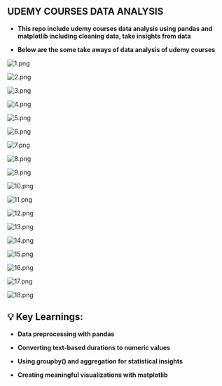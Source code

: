 ## UDEMY COURSES DATA ANALYSIS 

- **This repo include udemy courses data analysis using pandas and matplotlib including cleaning data, take insights from data**

- **Below are the some take aways of data analysis of udemy courses**

![1.png](./snaps/1.png)

![2.png](./snaps/2.png)

![3.png](./snaps/3.png)

![4.png](./snaps/4.png)

![5.png](./snaps/5.png)

![6.png](./snaps/6.png)

![7.png](./snaps/7.png)

![8.png](./snaps/8.png)

![9.png](./snaps/9.png)

![10.png](./snaps/10.png)

![11.png](./snaps/11.png)

![12.png](./snaps/12.png)

![13.png](./snaps/13.png)

![14.png](./snaps/14.png)

![15.png](./snaps/15.png)

![16.png](./snaps/16.png)

![17.png](./snaps/17.png)

![18.png](./snaps/18.png)


## 💡 Key Learnings:

- **Data preprocessing with pandas**

- **Converting text-based durations to numeric values**

- **Using groupby() and aggregation for statistical insights**

- **Creating meaningful visualizations with matplotlib**